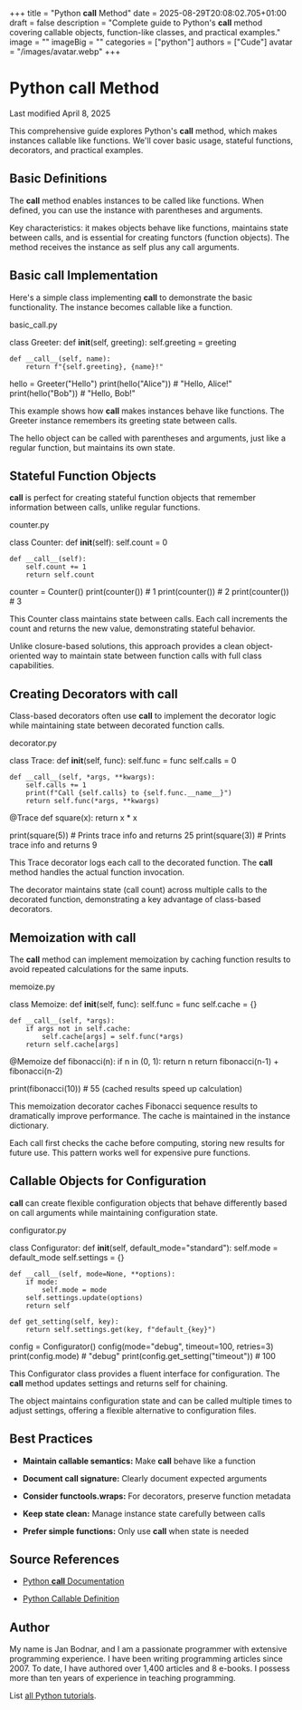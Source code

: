+++
title = "Python __call__ Method"
date = 2025-08-29T20:08:02.705+01:00
draft = false
description = "Complete guide to Python's __call__ method covering callable objects, function-like classes, and practical examples."
image = ""
imageBig = ""
categories = ["python"]
authors = ["Cude"]
avatar = "/images/avatar.webp"
+++

# Python __call__ Method

Last modified April 8, 2025

This comprehensive guide explores Python's __call__ method, which
makes instances callable like functions. We'll cover basic usage, stateful
functions, decorators, and practical examples.

## Basic Definitions

The __call__ method enables instances to be called like functions.
When defined, you can use the instance with parentheses and arguments.

Key characteristics: it makes objects behave like functions, maintains state
between calls, and is essential for creating functors (function objects).
The method receives the instance as self plus any call arguments.

## Basic __call__ Implementation

Here's a simple class implementing __call__ to demonstrate the
basic functionality. The instance becomes callable like a function.

basic_call.py
  

class Greeter:
    def __init__(self, greeting):
        self.greeting = greeting
    
    def __call__(self, name):
        return f"{self.greeting}, {name}!"

hello = Greeter("Hello")
print(hello("Alice"))  # "Hello, Alice!"
print(hello("Bob"))    # "Hello, Bob!"

This example shows how __call__ makes instances behave like
functions. The Greeter instance remembers its greeting
state between calls.

The hello object can be called with parentheses and arguments,
just like a regular function, but maintains its own state.

## Stateful Function Objects

__call__ is perfect for creating stateful function objects that
remember information between calls, unlike regular functions.

counter.py
  

class Counter:
    def __init__(self):
        self.count = 0
    
    def __call__(self):
        self.count += 1
        return self.count

counter = Counter()
print(counter())  # 1
print(counter())  # 2
print(counter())  # 3

This Counter class maintains state between calls. Each call
increments the count and returns the new value, demonstrating stateful behavior.

Unlike closure-based solutions, this approach provides a clean object-oriented
way to maintain state between function calls with full class capabilities.

## Creating Decorators with __call__

Class-based decorators often use __call__ to implement the
decorator logic while maintaining state between decorated function calls.

decorator.py
  

class Trace:
    def __init__(self, func):
        self.func = func
        self.calls = 0
    
    def __call__(self, *args, **kwargs):
        self.calls += 1
        print(f"Call {self.calls} to {self.func.__name__}")
        return self.func(*args, **kwargs)

@Trace
def square(x):
    return x * x

print(square(5))  # Prints trace info and returns 25
print(square(3))  # Prints trace info and returns 9

This Trace decorator logs each call to the decorated function.
The __call__ method handles the actual function invocation.

The decorator maintains state (call count) across multiple calls to the
decorated function, demonstrating a key advantage of class-based decorators.

## Memoization with __call__

The __call__ method can implement memoization by caching function
results to avoid repeated calculations for the same inputs.

memoize.py
  

class Memoize:
    def __init__(self, func):
        self.func = func
        self.cache = {}
    
    def __call__(self, *args):
        if args not in self.cache:
            self.cache[args] = self.func(*args)
        return self.cache[args]

@Memoize
def fibonacci(n):
    if n in (0, 1):
        return n
    return fibonacci(n-1) + fibonacci(n-2)

print(fibonacci(10))  # 55 (cached results speed up calculation)

This memoization decorator caches Fibonacci sequence results to dramatically
improve performance. The cache is maintained in the instance dictionary.

Each call first checks the cache before computing, storing new results for
future use. This pattern works well for expensive pure functions.

## Callable Objects for Configuration

__call__ can create flexible configuration objects that behave
differently based on call arguments while maintaining configuration state.

configurator.py
  

class Configurator:
    def __init__(self, default_mode="standard"):
        self.mode = default_mode
        self.settings = {}
    
    def __call__(self, mode=None, **options):
        if mode:
            self.mode = mode
        self.settings.update(options)
        return self
    
    def get_setting(self, key):
        return self.settings.get(key, f"default_{key}")

config = Configurator()
config(mode="debug", timeout=100, retries=3)
print(config.mode)          # "debug"
print(config.get_setting("timeout"))  # 100

This Configurator class provides a fluent interface for
configuration. The __call__ method updates settings and returns
self for chaining.

The object maintains configuration state and can be called multiple times to
adjust settings, offering a flexible alternative to configuration files.

## Best Practices

- **Maintain callable semantics:** Make __call__ behave like a function

- **Document call signature:** Clearly document expected arguments

- **Consider functools.wraps:** For decorators, preserve function metadata

- **Keep state clean:** Manage instance state carefully between calls

- **Prefer simple functions:** Only use __call__ when state is needed

## Source References

- [Python __call__ Documentation](https://docs.python.org/3/reference/datamodel.html#object.__call__)

- [Python Callable Definition](https://docs.python.org/3/glossary.html#term-callable)

## Author

My name is Jan Bodnar, and I am a passionate programmer with extensive
programming experience. I have been writing programming articles since 2007.
To date, I have authored over 1,400 articles and 8 e-books. I possess more
than ten years of experience in teaching programming.

List [all Python tutorials](/python/).